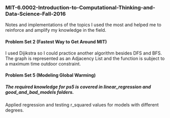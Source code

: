 ### MIT-6.0002-Introduction-to-Computational-Thinking-and-Data-Science-Fall-2016
Notes and implementations of the topics I used the most and helped me to reinforce and amplify my knowledge in the field.

#### Problem Set 2 (Fastest Way to Get Around MIT)
I used Dijikstra so I could practice another algorithm besides DFS and BFS. The graph is represented as an Adjacency List and the function is subject to a maximum time outdoor constraint.

#### Problem Set 5 (Modeling Global Warming)
##### The required knowledge for ps5 is covered in linear_regression and good_and_bad_models folders.
Applied regression and testing r_squared values for models with different degrees.






